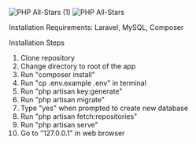 
![PHP All-Stars (1)](https://github.com/z0mbiebrad/VUMC-VICTR-PHP-Code-Challenge/assets/87036647/59964fdd-0426-46bb-a0f3-a89a9602dae6)
![PHP All-Stars](https://github.com/z0mbiebrad/VUMC-VICTR-PHP-Code-Challenge/assets/87036647/eb39f9d6-8d3f-4979-842b-d73a17e90246)


Installation Requirements:
Laravel, MySQL, Composer

Installation Steps

1. Clone repository
2. Change directory to root of the app
3. Run "composer install"
4. Run "cp .env.example .env" in terminal
5. Run "php artisan key:generate" 
6. Run "php artisan migrate"
7. Type "yes" when prompted to create new database
8. Run "php artisan fetch:repositories"
9. Run "php artisan serve"
10. Go to "127.0.0.1" in web browser
